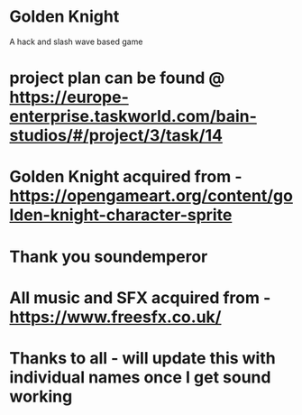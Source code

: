 # Golden Knight
A hack and slash wave based game
# project plan can be found @ https://europe-enterprise.taskworld.com/bain-studios/#/project/3/task/14


# Golden Knight acquired from - https://opengameart.org/content/golden-knight-character-sprite
# Thank you soundemperor

# All music and SFX acquired from - https://www.freesfx.co.uk/
# Thanks to all - will update this with individual names once I get sound working